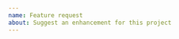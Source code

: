 ```yaml
---
name: Feature request
about: Suggest an enhancement for this project
---
```


<!-- Add a clear and concise description of the feature request -->
<!-- Add screenshots/GIFs if relevant (appreciated for visibility) -->

<!-- Please consider supporting Ferdi!
👉  https://github.com/sponsors/getferdi
👉  https://opencollective.com/getferdi/donate -->
